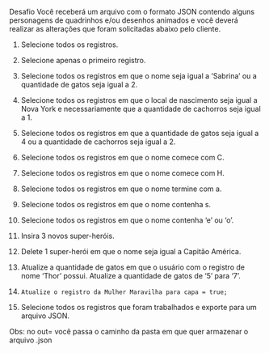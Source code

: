 ﻿Desafio
Você receberá um arquivo com o formato JSON contendo alguns personagens de quadrinhos e/ou desenhos animados e você deverá realizar as alterações que foram solicitadas abaixo pelo cliente.

1.	Selecione todos os registros.

2.	Selecione apenas o primeiro registro.

3.	Selecione todos os registros em que o nome seja igual a ‘Sabrina’ ou a quantidade de gatos seja igual a 2.

4.	Selecione todos os registros em que o local de nascimento seja igual a Nova York e necessariamente que a quantidade de cachorros seja igual a 1.

5.	Selecione todos os registros em que a quantidade de gatos seja igual a 4 ou a quantidade de cachorros seja igual a 2.

6.	Selecione todos os registros em que o nome comece com C.

7.	Selecione todos os registros em que o nome comece com H.

8.	Selecione todos os registros em que o nome termine com a.

9.	Selecione todos os registros em que o nome contenha s.

10.	Selecione todos os registros em que o nome contenha ‘e’ ou ‘o’.

11.	Insira 3 novos super-heróis.

12.	Delete 1 super-herói em que o nome seja igual a Capitão América.

13.	Atualize a quantidade de gatos em que o usuário com o registro de nome ‘Thor’ possui. Atualize a quantidade de gatos de ‘5’ para ‘7’.

14. 	Atualize o registro da Mulher Maravilha para capa = true;

15.	Selecione todos os registros que foram trabalhados e exporte para um arquivo JSON.

Obs: no out= você passa o caminho da pasta em que quer armazenar o arquivo .json


